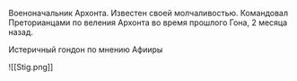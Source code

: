 
Военоначальник Архонта. Известен своей молчаливостью. Командовал Преторианцами по веления Архонта во время прошлого Гона, 2 месяца назад. 

Истеричный гондон по мнению Афииры 

![[Stig.png]]